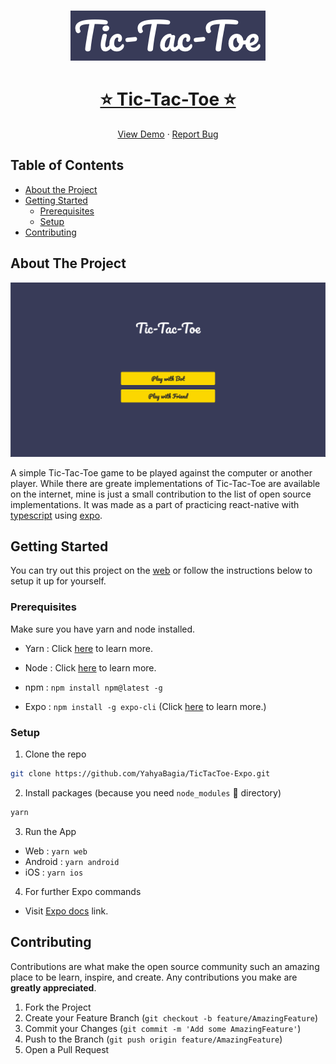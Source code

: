 <!-- PROJECT LOGO -->
<br />
<p align="center">
  <a href="https://github.com/YahyaBagia/TicTacToe-Expo/">
    <img src="ReadMeAssets/Logo.png" alt="Logo">
    <p>
      <strong><h1 align="center">⭐ Tic-Tac-Toe ⭐</h1></strong>
    </p>
  </a>
  <p align="center">
    <a href="https://yahyabagia.github.io/TicTacToe-Expo/">View Demo</a>
     · 
    <a href="https://github.com/YahyaBagia/TicTacToe-Expo/issues/">Report Bug</a>
  </p>
</p>

<!-- TABLE OF CONTENTS -->

## Table of Contents

- [About the Project](#about-the-project)
- [Getting Started](#getting-started)
  - [Prerequisites](#prerequisites)
  - [Setup](#setup)
- [Contributing](#contributing)

<!-- ABOUT THE PROJECT -->

## About The Project

<img src="ReadMeAssets/WebScreenshot.png" alt="Screenshot">

A simple Tic-Tac-Toe game to be played against the computer or another player. While there are greate implementations of Tic-Tac-Toe are available on the internet, mine is just a small contribution to the list of open source implementations. It was made as a part of practicing react-native with [typescript](https://www.typescriptlang.org/) using [expo](https://www.expo.io/).

<!-- GETTING STARTED -->

## Getting Started

You can try out this project on the [web](https://yahyabagia.github.io/TicTacToe-Expo/) or follow the instructions below to setup it up for yourself.

### Prerequisites

Make sure you have yarn and node installed.

- Yarn : Click [here](https://yarnpkg.com/) to learn more.

- Node : Click [here](https://nodejs.org/) to learn more.

- npm : `npm install npm@latest -g`

- Expo : `npm install -g expo-cli` (Click [here](https://docs.expo.io/get-started/installation/) to learn more.)

### Setup

1. Clone the repo

```sh
git clone https://github.com/YahyaBagia/TicTacToe-Expo.git
```

2. Install packages (because you need `node_modules` 💪 directory)

```sh
yarn
```

3. Run the App

- Web : `yarn web`
- Android : `yarn android`
- iOS : `yarn ios`

4. For further Expo commands

- Visit [Expo docs](https://docs.expo.io/introduction/walkthrough/#open-the-project-with-the-expo-client) link.

<!-- CONTRIBUTING -->

## Contributing

Contributions are what make the open source community such an amazing place to be learn, inspire, and create. Any contributions you make are **greatly appreciated**.

1. Fork the Project
2. Create your Feature Branch (`git checkout -b feature/AmazingFeature`)
3. Commit your Changes (`git commit -m 'Add some AmazingFeature'`)
4. Push to the Branch (`git push origin feature/AmazingFeature`)
5. Open a Pull Request